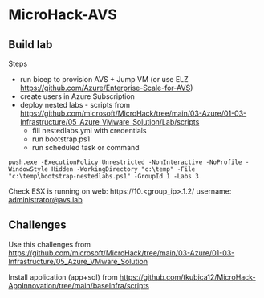 # MicroHack-AVS

## Build lab

Steps
- run bicep to provision AVS + Jump VM (or use ELZ https://github.com/Azure/Enterprise-Scale-for-AVS)
- create users in Azure Subscription
- deploy nested labs - scripts from https://github.com/microsoft/MicroHack/tree/main/03-Azure/01-03-Infrastructure/05_Azure_VMware_Solution/Lab/scripts
  - fill nestedlabs.yml with credentials
  - run bootstrap.ps1
  - run scheduled task or command

```pwsh
pwsh.exe -ExecutionPolicy Unrestricted -NonInteractive -NoProfile -WindowStyle Hidden -WorkingDirectory "c:\temp" -File "c:\temp\bootstrap-nestedlabs.ps1" -GroupId 1 -Labs 3
```
Check ESX is running on web:  https://10.<group_ip>.1.2/
username: administrator@avs.lab

## Challenges
Use this challenges from https://github.com/microsoft/MicroHack/tree/main/03-Azure/01-03-Infrastructure/05_Azure_VMware_Solution

Install application (app+sql) from https://github.com/tkubica12/MicroHack-AppInnovation/tree/main/baseInfra/scripts
